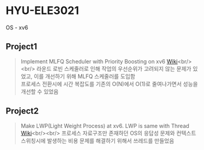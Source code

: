 # HYU-ELE3021
OS - xv6 <br/>
## Project1
> Implement MLFQ Scheduler with Priority Boosting on xv6 [Wiki](https://github.com/SH0123/HYU-OS/wiki/xv6-MLFQ-Scheduling-Wiki-(0.-목차))<br/><br/>
> 라운드 로빈 스케줄러로 인해 작업의 우선순위가 고려되지 않는 문제가 있었고, 이를 개선하기 위해 MLFQ 스케줄러를 도입함<br/>
> 프로세스 전환시에 시간 복잡도를 기존의 O(N)에서 O(1)로 줄여나가면서 성능을 개선할 수 있었음
## Project2
> Make LWP(Light Weight Process) at xv6. LWP is same with Thread [Wiki](https://github.com/SH0123/HYU-OS/wiki/xv6-LWP-Wiki-(0.-목차))<br/><br/>
> 프로세스 자료구조만 존재하던 OS의 응답성 문제와 컨텍스트 스위칭시에 발생하는 비용 문제를 해결하기 위해서 쓰레드를 만들었음
